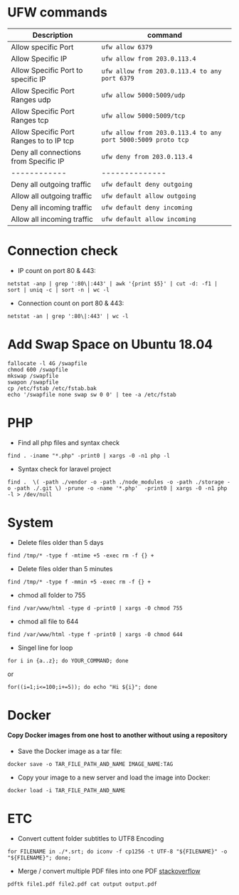 # UFW commands

| Description | command  |
| ------------ | -------------- |
| Allow specific Port | `ufw allow 6379`  |
| Allow Specific IP | `ufw allow from 203.0.113.4`|
| Allow Specific Port to specific IP | `ufw allow from 203.0.113.4 to any port 6379`|
| Allow Specific Port Ranges udp | `ufw allow 5000:5009/udp`  |
| Allow Specific Port Ranges tcp | `ufw allow 5000:5009/tcp`  |
| Allow Specific Port Ranges to to IP tcp | `ufw allow from 203.0.113.4 to any port 5000:5009 proto tcp`  |
| Deny all connections from Specific IP | `ufw deny from 203.0.113.4`  |
| ------------ | -------------- |
| Deny all outgoing traffic | `ufw default deny outgoing` |
| Allow all outgoing traffic | `ufw default allow outgoing` |
| Deny all incoming traffic | `ufw default deny incoming` |
| Allow all incoming traffic | `ufw default allow incoming` |


# Connection check

- IP count on port 80 & 443:

`netstat -anp | grep ':80\|:443' | awk '{print $5}' | cut -d: -f1 | sort | uniq -c | sort -n | wc -l`

- Connection count on port 80 & 443:

`netstat -an | grep ':80\|:443' | wc -l`


# Add Swap Space on Ubuntu 18.04

```
fallocate -l 4G /swapfile
chmod 600 /swapfile
mkswap /swapfile
swapon /swapfile
cp /etc/fstab /etc/fstab.bak
echo '/swapfile none swap sw 0 0' | tee -a /etc/fstab
```

# PHP

- Find all php files and syntax check

`find . -iname "*.php" -print0 | xargs -0 -n1 php -l`



- Syntax check for laravel project

`find .  \( -path ./vendor -o -path ./node_modules -o -path ./storage -o -path ./.git \) -prune -o -name '*.php'  -print0 | xargs -0 -n1 php -l > /dev/null`


# System

- Delete files older than 5 days

`find /tmp/* -type f -mtime +5 -exec rm -f {} +`

- Delete files older than 5 minutes

`find /tmp/* -type f -mmin +5 -exec rm -f {} +`

- chmod all folder to 755

`find /var/www/html -type d -print0 | xargs -0 chmod 755`

- chmod all file to 644

`find /var/www/html -type f -print0 | xargs -0 chmod 644`

- Singel line for loop

`for i in {a..z}; do YOUR_COMMAND; done`

or

`for((i=1;i<=100;i+=5)); do echo "Hi ${i}"; done`


# Docker

#### Copy Docker images from one host to another without using a repository

- Save the Docker image as a tar file:

`docker save -o TAR_FILE_PATH_AND_NAME IMAGE_NAME:TAG`

- Copy your image to a new server and load the image into Docker:

`docker load -i TAR_FILE_PATH_AND_NAME`


# ETC

- Convert cuttent folder subtitles to UTF8 Encoding

`for FILENAME in ./*.srt; do iconv -f cp1256 -t UTF-8 "${FILENAME}" -o "${FILENAME}"; done;`

- Merge / convert multiple PDF files into one PDF [stackoverflow](https://stackoverflow.com/a/2507825/1987553)

`pdftk file1.pdf file2.pdf cat output output.pdf`
